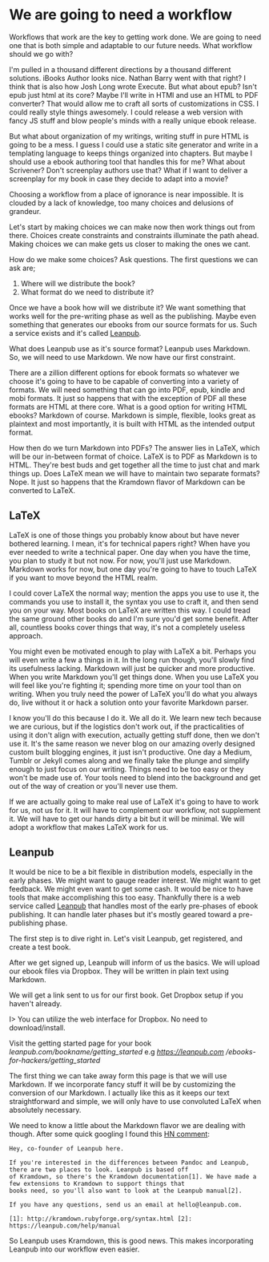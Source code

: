 # We are going to need a workflow

Workflows that work are the key to getting work done. We are going to need one that is both simple and adaptable to our
future needs. What workflow should we go with?  

I'm pulled in a thousand different directions by a thousand different solutions. iBooks Author looks nice. Nathan Barry
went with that right? I think that is also how Josh Long wrote Execute. But what about epub? Isn't epub just html at 
its core? Maybe I'll write in HTMl and use an HTML to PDF converter? That would allow me to craft all sorts of
customizations in CSS. I could really style things awesomely. I could release a web version with fancy JS stuff and 
blow people's minds with a really unique ebook release.

But what about organization of my writings, writing stuff in pure HTML is going to be a mess. I guess I could use a
static site generator and write in a templating language to keeps things organized into chapters. But maybe I should 
use a ebook authoring tool that handles this for me? What about Scrivener? Don't screenplay authors use that? What if 
I want to deliver a screenplay for my book in case they decide to adapt into a movie?

Choosing a workflow from a place of ignorance is near impossible. It is clouded by a lack of knowledge, too many
choices and delusions of grandeur. 

Let's start by making choices we can make now then work things out from there. Choices create constraints and
constraints illuminate the path ahead. Making choices we can make gets us  closer to making the ones we cant.

How do we make some choices? Ask questions. The first questions we can ask are; 

1. Where will we distribute the book? 
2. What format do we need to distribute it?

Once we have a book how will we distribute it? We want something that works well for the pre-writing phase as well as
the publishing. Maybe even something that generates our ebooks from our source formats for us. Such a service exists
and it's called [Leanpub](https://leanpub.com). 

What does Leanpub use as it's source format? Leanpub uses Markdown. So, we will need to use Markdown. We now have our
first constraint.

There are a zillion different options for ebook formats so whatever we choose it's going to have to be capable of
converting into a variety of formats. We will need something that can go into PDF, epub, kindle and mobi formats. It
just so happens that with the exception of PDF all these formats are HTML at there core. What is a good option for
writing HTML ebooks? Markdown of course. Markdown is simple, flexible, looks great as plaintext and most importantly, 
it is built with HTML as the intended output format.

How then do we turn Markdown into PDFs? The answer lies in LaTeX, which will be our in-between format of choice. LaTeX
is to PDF as Markdown is to HTML. They're best buds and get together all the time to just chat and mark things up. Does
LaTeX mean we will have to maintain two separate formats? Nope. It just so happens that the Kramdown flavor of Markdown
can be converted to LaTeX.

## LaTeX

LaTeX is one of those things you probably know about but have never bothered learning. I mean, it's for technical
papers right? When have you ever needed to write a technical paper. One day when you have the time, you plan to study 
it but not now. For now, you'll just use Markdown. Markdown works for now, but one day you're going to have to touch 
LaTeX if you want to move beyond the HTML realm.

I could cover LaTeX the normal way; mention the apps you use to use it, the commands you use to install it, the syntax
you use to craft it, and then send you on your way. Most books on LaTeX are written this way. I could tread the same
ground other books do and I'm sure you'd get some benefit. After all, countless books cover things that way, it's not a
completely useless approach. 

You might even be motivated enough to play with LaTeX a bit. Perhaps you will even write a few a things in it. In the
long run though, you'll slowly find its usefulness lacking. Markdown will just be quicker and more productive. When you
write Markdown you'll get things done. When you use LaTeX you will feel like you're fighting it; spending more time on
your tool than on writing. When you truly need the power of LaTeX you'll do what you always do, live without it or hack
a solution onto your favorite Markdown parser.

I know you'll do this because I do it. We all do it. We learn new tech because we are curious, but if the logistics
don't work out, if the practicalities of using it don't align with execution, actually getting stuff done, then we 
don't use it. It's the same reason we never blog on our amazing overly designed custom built blogging engines, it just 
isn't productive. One day a Medium, Tumblr or Jekyll comes along and we finally take the plunge and simplify enough to 
just focus on our writing. Things need to be too easy or they won't be made use of. Your tools need to blend into the
background and get out of the way of creation or you'll never use them.

If we are actually going to make real use of LaTeX it's going to have to work for us, not us for it. It will have to
complement our workflow, not supplement it. We will have to get our hands dirty a bit  but it will be minimal. We will
adopt a workflow that makes LaTeX work for us.

## Leanpub

It would be nice to be a bit flexible in distribution models, especially in the early phases. We might want to gauge
reader interest. We might want to get feedback. We might even want to get some cash. It would be nice to have tools 
that make accomplishing this too easy. Thankfully there is a web service called [Leanpub](https://leanpub.com) that handles most 
of the early pre-phases of ebook publishing. It can handle later phases but it's mostly geared toward a pre-publishing 
phase.

The first step is to dive right in. Let's visit Leanpub, get registered, and create a test book. 

After we get signed up, Leanpub will inform of us the basics. We will upload our ebook files via Dropbox. They will be
written in plain text using Markdown.

We will get a link sent to us for our first book. Get Dropbox setup if you haven't already.

I> You can utilize the web interface for Dropbox. No need to download/install.

Visit the getting started page for your book *leanpub.com/bookname/getting_started* e.g *https://leanpub.com
/ebooks-for-hackers/getting_started*

The first thing we can take away form this page is that we will use Markdown. If we incorporate fancy stuff it
will be by customizing the conversion of our Markdown. I actually like this as it keeps our text straightforward and
simple, we will only have to use convoluted LaTeX when absolutely necessary.

We need to know a little about the Markdown flavor we are dealing with though. After some quick googling I found this 
[HN comment](https://news.ycombinator.com/item?id=4998144):

~~~
Hey, co-founder of Leanpub here.

If you're interested in the differences between Pandoc and Leanpub, there are two places to look. Leanpub is based off
of Kramdown, so there's the Kramdown documentation[1]. We have made a few extensions to Kramdown to support things that
books need, so you'll also want to look at the Leanpub manual[2].

If you have any questions, send us an email at hello@leanpub.com.

[1]: http://kramdown.rubyforge.org/syntax.html [2]: https://leanpub.com/help/manual
~~~

So Leanpub uses Kramdown, this is good news. This makes incorporating Leanpub into our workflow even easier. 
